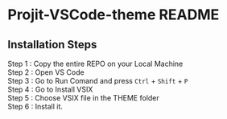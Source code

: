 # Projit-VSCode-theme README

## **Installation Steps**

Step 1 : Copy the entire REPO on your Local Machine </br>
Step 2 : Open VS Code </br>
Step 3 : Go to Run Comand and press `Ctrl` + `Shift` + `P` </br>
Step 4 : Go to Install VSIX </br>
Step 5 : Choose VSIX file in the THEME folder </br>
Step 6 : Install it. </br>
